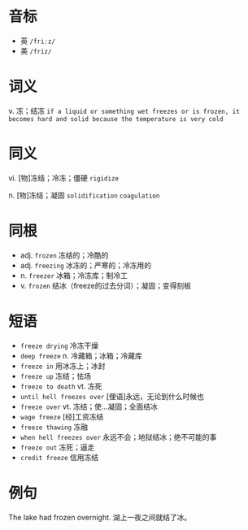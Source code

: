 # 音标

- 英 `/friːz/`
- 美 `/friz/`

# 词义

v. 冻；结冻
`if a liquid or something wet freezes or is frozen, it becomes hard and solid because the temperature is very cold`

# 同义

vi. [物]冻结；冷冻；僵硬
`rigidize`

n. [物]冻结；凝固
`solidification` `coagulation`

# 同根

- adj. `frozen` 冻结的；冷酷的
- adj. `freezing` 冰冻的；严寒的；冷冻用的
- n. `freezer` 冰箱；冷冻库；制冷工
- v. `frozen` 结冰（freeze的过去分词）；凝固；变得刻板

# 短语

- `freeze drying` 冷冻干燥
- `deep freeze` n. 冷藏箱；冰箱；冷藏库
- `freeze in` 用冰冻上；冰封
- `freeze up` 冻结；怯场
- `freeze to death` vt. 冻死
- `until hell freezes over` [俚语]永远，无论到什么时候也
- `freeze over` vt. 冻结；使…凝固；全面结冰
- `wage freeze` [经]工资冻结
- `freeze thawing` 冻融
- `when hell freezes over` 永远不会；地狱结冰；绝不可能的事
- `freeze out` 冻死；逼走
- `credit freeze` 信用冻结

# 例句

The lake had frozen overnight.
湖上一夜之间就结了冰。


